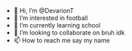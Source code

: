 - 👋 Hi, I’m @DevarionT
- 👀 I’m interested in football
- 🌱 I’m currently learning school
- 💞️ I’m looking to collaborate on bruh idk
- 📫 How to reach me say my name

<!---
DevarionT/DevarionT is a ✨ special ✨ repository because its `README.md` (this file) appears on your GitHub profile.
You can click the Preview link to take a look at your changes.
--->
